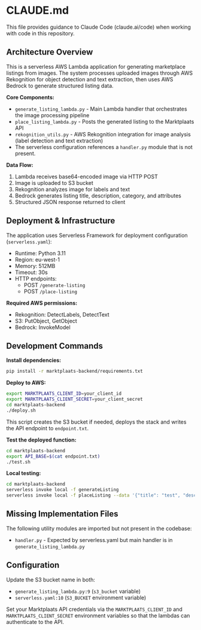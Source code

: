 # CLAUDE.md

This file provides guidance to Claude Code (claude.ai/code) when working with code in this repository.

## Architecture Overview

This is a serverless AWS Lambda application for generating marketplace listings from images. The system processes uploaded images through AWS Rekognition for object detection and text extraction, then uses AWS Bedrock to generate structured listing data.

**Core Components:**
- `generate_listing_lambda.py` - Main Lambda handler that orchestrates the image processing pipeline
- `place_listing_lambda.py` - Posts the generated listing to the Marktplaats API
- `rekognition_utils.py` - AWS Rekognition integration for image analysis (label detection and text extraction)
- The serverless configuration references a `handler.py` module that is not present.

**Data Flow:**
1. Lambda receives base64-encoded image via HTTP POST
2. Image is uploaded to S3 bucket
3. Rekognition analyzes image for labels and text
4. Bedrock generates listing title, description, category, and attributes
5. Structured JSON response returned to client

## Deployment & Infrastructure

The application uses Serverless Framework for deployment configuration (`serverless.yaml`):
- Runtime: Python 3.11
- Region: eu-west-1
- Memory: 512MB
- Timeout: 30s
- HTTP endpoints:
  - POST `/generate-listing`
  - POST `/place-listing`

**Required AWS permissions:**
- Rekognition: DetectLabels, DetectText
- S3: PutObject, GetObject
- Bedrock: InvokeModel

## Development Commands

**Install dependencies:**
```bash
pip install -r marktplaats-backend/requirements.txt
```

**Deploy to AWS:**
```bash
export MARKTPLAATS_CLIENT_ID=your_client_id
export MARKTPLAATS_CLIENT_SECRET=your_client_secret
cd marktplaats-backend
./deploy.sh
```
This script creates the S3 bucket if needed, deploys the stack and writes the
API endpoint to `endpoint.txt`.

**Test the deployed function:**
```bash
cd marktplaats-backend
export API_BASE=$(cat endpoint.txt)
./test.sh
```

**Local testing:**
```bash
cd marktplaats-backend
serverless invoke local -f generateListing
serverless invoke local -f placeListing --data '{"title": "test", "description": "desc"}'
```

## Missing Implementation Files

The following utility modules are imported but not present in the codebase:
- `handler.py` - Expected by serverless.yaml but main handler is in `generate_listing_lambda.py`

## Configuration

Update the S3 bucket name in both:
- `generate_listing_lambda.py:9` (`s3_bucket` variable)
- `serverless.yaml:10` (`S3_BUCKET` environment variable)

Set your Marktplaats API credentials via the `MARKTPLAATS_CLIENT_ID` and
`MARKTPLAATS_CLIENT_SECRET` environment variables so that the lambdas can
authenticate to the API.

